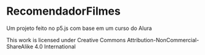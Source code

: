 # RecomendadorFilmes

Um projeto feito no p5.js com base em um curso do Alura

This work is licensed under Creative Commons Attribution-NonCommercial-ShareAlike 4.0 International 
